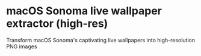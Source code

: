 # macOS Sonoma live wallpaper extractor (high-res)
 Transform macOS Sonoma's captivating live wallpapers into high-resolution PNG images
